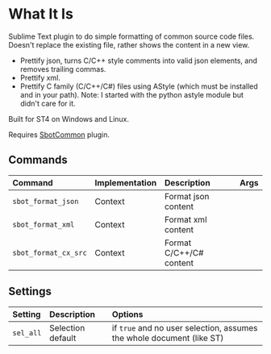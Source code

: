 # What It Is

Sublime Text plugin to do simple formatting of common source code files. Doesn't replace the existing file,
rather shows the content in a new view.

- Prettify json, turns C/C++ style comments into valid json elements, and removes trailing commas.
- Prettify xml.
- Prettify C family (C/C++/C#) files using AStyle (which must be installed and in your path).
  Note: I started with the python astyle module but didn't care for it.

Built for ST4 on Windows and Linux.

Requires [SbotCommon](https://github.com/cepthomas/SbotCommon) plugin.

## Commands

| Command                  | Implementation | Description                   | Args        |
| :--------                | :-------       | :-------                      | :--------   |
| `sbot_format_json`       | Context        | Format json content           |             |
| `sbot_format_xml`        | Context        | Format xml content            |             |
| `sbot_format_cx_src`     | Context        | Format C/C++/C# content       |             |

## Settings

| Setting            | Description         | Options                                                               |
| :--------          | :-------            | :------                                                               |
| `sel_all`          | Selection default   | if `true` and no user selection, assumes the whole document (like ST) |
